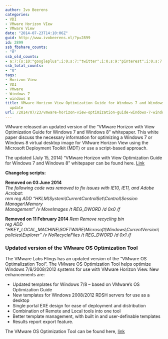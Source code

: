```yaml
---
author: Ivo Beerens
categories:
- VDI
- VMware Horizon VIew
- VMware View
date: "2014-07-23T14:10:06Z"
guid: http://www.ivobeerens.nl/?p=2899
id: 2899
ssb_fbshare_counts:
- "0"
ssb_old_counts:
- a:7:{s:10:"googleplus";i:0;s:7:"twitter";i:0;s:9:"pinterest";i:0;s:7:"fbshare";i:0;s:8:"linkedin";i:0;s:6:"reddit";i:0;s:6:"tumblr";i:0;}
ssb_total_counts:
- "0"
tags:
- Horizon View
- VDI
- VMware
- Windows 7
- windows 8
title: VMware Horizon View Optimization Guide for Windows 7 and Windows 8 white paper
  update
url: /2014/07/23/vmware-horizon-view-optimization-guide-windows-7-windows-8-white-paper-update/
---
```


VMware released an updated version of the “VMware Horizon with View Optimization Guide for Windows 7 and Windows 8” whitepaper. This white paper discuss the necessary information for optimizing a Windows 7 or Windows 8 virtual desktop image for VMware Horizon View using the Microsoft Deployment Toolkit (MDT) or use a script-based approach.

The updated (July 15, 2014) “VMware Horizon with View Optimization Guide for Windows 7 and Windows 8” whitepaper can be found here. [Link](https://www.vmware.com/resources/techresources/10157?utm_content=buffer99b4d&utm_medium=social&utm_source=twitter.com&utm_campaign=buffer)

**Changelog scripts:**

**Removed on 03 June 2014**  
*The following code was removed to fix issues with IE10, IE11, and Adobe Acrobat:  
rem reg ADD “HKLM\\System\\CurrentControlSet\\Control\\Session Manager\\Memory  
Management” /v MoveImages /t REG\_DWORD /d 0x0 /f*

**Removed on 11 February 2014** *Rem Remove recycling bin*  
*reg ADD “HKEY\_LOCAL\_MACHINE\\SOFTWARE\\Microsoft\\Windows\\CurrentVersion\\  
policies\\Explorer” /v NoRecycleFiles /t REG\_DWORD /d 0x1 /f*

### **Updated version of the VMware OS Optimization Tool**

The VMware Labs Flings has an updated version of the “VMware OS Optimalization Tool”. The VMware OS Optimization Tool helps optimize Windows 7/8/2008/2012 systems for use with VMware Horizon View. New enhancements are:

- Updated templates for Windows 7/8 – based on VMware’s OS Optimization Guide
- New templates for Windows 2008/2012 RDSH servers for use as a desktop
- Single portal EXE design for ease of deployment and distribution
- Combination of Remote and Local tools into one tool
- Better template management, with built in and user-definable templates
- Results report export feature.

The VMware OS Optimization Tool can be found here, [link](https://labs.vmware.com/flings/vmware-os-optimization-tool)
